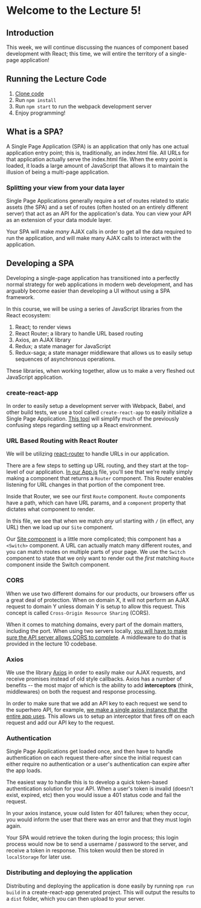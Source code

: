 # Welcome to the Lecture 5!

## Introduction

This week, we will continue discussing the nuances of component based development with React; this time, we will entire the territory of a single-page application!

## Running the Lecture Code

1.  [Clone code](https://github.com/Stevens-CS554/superheroes)
2.  Run `npm install`
3.  Run `npm start` to run the webpack development server
4.  Enjoy programming!

## What is a SPA?

A Single Page Application (SPA) is an application that only has one actual application entry point; this is, traditionally, an index.html file. All URLs for that application actually serve the index.html file. When the entry point is loaded, it loads a large amount of JavaScript that allows it to maintain the illusion of being a multi-page application.

### Splitting your view from your data layer

Single Page Applications generally require a set of routes related to static assets (the SPA) and a set of routes (often hosted on an entirely different server) that act as an API for the application's data. You can view your API as an extension of your data module layer.

Your SPA will make _many_ AJAX calls in order to get all the data required to run the application, and will make many AJAX calls to interact with the application.

## Developing a SPA

Developing a single-page application has transitioned into a perfectly normal strategy for web applications in modern web development, and has arguably become easier than developing a UI without using a SPA framework.

In this course, we will be using a series of JavaScript libraries from the React ecosystem:

1.  React; to render views
2.  React Router; a library to handle URL based routing
3.  Axios, an AJAX library
4.  Redux; a state manager for JavaScript
5.  Redux-saga; a state manager middleware that allows us to easily setup sequences of asynchronous operations.

These libraries, when working together, allow us to make a very fleshed out JavaScript application.

### create-react-app

In order to easily setup a development server with Webpack, Babel, and other build tests, we use a tool called `create-react-app` to easily initialize a Single Page Application. [This tool](https://github.com/facebook/create-react-app) will simplify much of the previously confusing steps regarding setting up a React environment.

### URL Based Routing with React Router

We will be utilizing [react-router](https://github.com/ReactTraining/react-router) to handle URLs in our application.

There are a few steps to setting up URL routing, and they start at the top-level of our application. [In our App.js](https://github.com/Stevens-CS554/superheroes/blob/master/src/App.js) file, you'll see that we're really simply making a component that returns a `Router` component. This Router enables listening for URL changes in that portion of the component tree.

Inside that Router, we see our first `Route` component. `Route` components have a path, which can have URL params, and a `component` property that dictates what component to render.

In this file, we see that when we match _any_ url starting with `/` (in effect, any URL) then we load up our `Site` component.

Our [Site component](https://github.com/Stevens-CS554/superheroes/blob/master/src/Site.js) is a little more complicated; this component has a `<Switch>` component. A URL can actually match many different routes, and you can match routes on multiple parts of your page. We use the `Switch` component to state that we only want to render out the _first_ matching `Route` component inside the Switch component.

### CORS

When we use two different domains for our products, our browsers offer us a great deal of protection. When on domain X, it will not perform an AJAX request to domain Y unless domain Y is setup to allow this request. This concept is called `Cross-Origin Resource Sharing` (CORS).

When it comes to matching domains, every part of the domain matters, including the port. When using two servers locally, [you will have to make sure the API server allows CORS to complete](https://github.com/Stevens-CS546/CS-554/blob/master/Lecture%20Code/lecture_10/app.js). A middleware to do that is provided in the lecture 10 codebase.

### Axios

We use the library [Axios](https://github.com/axios/axios) in order to easily make our AJAX requests, and receive promises instead of old style callbacks. Axios has a number of benefits -- the most major of which is the ability to add **interceptors** (think, middlewares) on both the request and response processing.

In order to make sure that we add an API key to each request we send to the superhero API, for example, [we make a single axios instance that the entire app uses](https://github.com/Stevens-CS554/superheroes/blob/master/src/utility/marvelApi.js). This allows us to setup an interceptor that fires off on each request and add our API key to the request.

### Authentication

Single Page Applications get loaded once, and then have to handle authentication on each request there-after since the initial request can either require no authentication or a user's authentication can expire after the app loads.

The easiest way to handle this is to develop a quick token-based authentication solution for your API. When a user's token is invalid (doesn't exist, expired, etc) then you would issue a 401 status code and fail the request.

In your axios instance, youw ould listen for 401 failures; when they occur, you would inform the user that there was an error and that they must login again.

Your SPA would retrieve the token during the login process; this login process would now be to send a username / password to the server, and receive a token in response. This token would then be stored in `localStorage` for later use.

### Distributing and deploying the application

Distributing and deploying the application is done easily by running `npm run build` in a create-react-app generated project. This will output the results to a `dist` folder, which you can then upload to your server.
